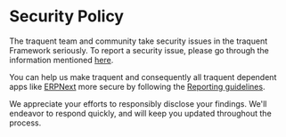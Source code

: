 # Security Policy

The traquent team and community take security issues in the traquent Framework seriously. To report a security issue, please go through the information mentioned [here](https://traquent.io/security).

You can help us make traquent and consequently all traquent dependent apps like [ERPNext](https://erpnext.com) more secure by following the [Reporting guidelines](https://erpnext.com/security).

We appreciate your efforts to responsibly disclose your findings. We'll endeavor to respond quickly, and will keep you updated throughout the process.
